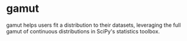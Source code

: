 # gamut
gamut helps users fit a distribution to their datasets, leveraging the full gamut of continuous distributions in SciPy's statistics toolbox.
